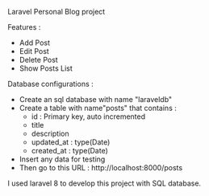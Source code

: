 Laravel Personal Blog project

Features :

- Add Post
- Edit Post
- Delete Post
- Show Posts List

Database configurations :

- Create an sql database with name "laraveldb"
- Create a table with name"posts" that contains :
    - id : Primary key, auto incremented
    - title
    - description
    - updated_at : type(Date)
    - created_at : type(Date)
- Insert any data for testing
- Then go to this URL : http://localhost:8000/posts


I used laravel 8 to develop this project with SQL database.
